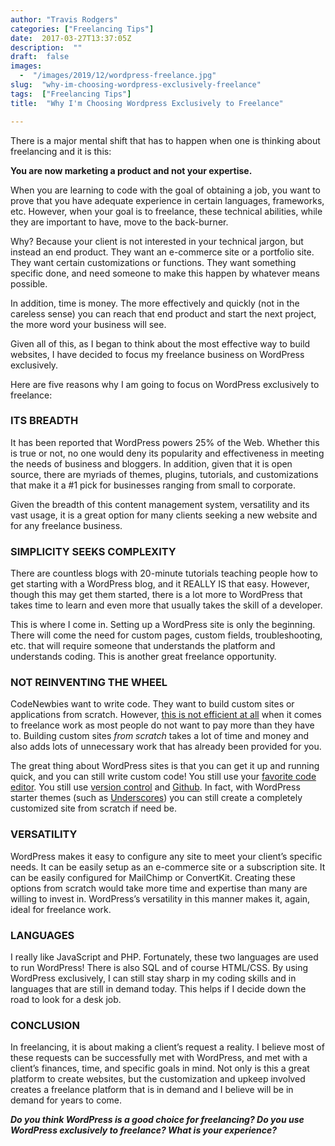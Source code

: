 ```yaml
---
author: "Travis Rodgers"
categories: ["Freelancing Tips"]
date:  2017-03-27T13:37:05Z
description:  ""
draft:  false
images: 
  -  "/images/2019/12/wordpress-freelance.jpg"
slug:  "why-im-choosing-wordpress-exclusively-freelance"
tags:  ["Freelancing Tips"]
title:  "Why I'm Choosing Wordpress Exclusively to Freelance"

---
```



<p>There is a major mental shift that has to happen when one is thinking about freelancing and it is this:</p>
<p><strong>You are now marketing a product and not your expertise. </strong></p>
<p>When you are learning to code with the goal of obtaining a job, you want to prove that you have adequate experience in certain languages, frameworks, etc. However, when your goal is to freelance, these technical abilities, while they are important to have, move to the back-burner.</p>
<p>Why? Because your client is not interested in your technical jargon, but instead an end product. They want an e-commerce site or a portfolio site. They want certain customizations or functions. They want something specific done, and need someone to make this happen by whatever means possible.</p>
<p>In addition, time is money. The more effectively and quickly (not in the careless sense) you can reach that end product and start the next project, the more word your business will see.</p>
<p>Given all of this, as I began to think about the most effective way to build websites, I have decided to focus my freelance business on WordPress exclusively.</p>
<p>Here are five reasons why I am going to focus on WordPress exclusively to freelance:</p>
<h3>ITS BREADTH</h3>
<p>It has been reported that WordPress powers 25% of the Web. Whether this is true or not, no one would deny its popularity and effectiveness in meeting the needs of business and bloggers. In addition, given that it is open source, there are myriads of themes, plugins, tutorials, and customizations that make it a #1 pick for businesses ranging from small to corporate.</p>
<p>Given the breadth of this content management system, versatility and its vast usage, it is a great option for many clients seeking a new website and for any freelance business.</p>
<h3>SIMPLICITY SEEKS COMPLEXITY</h3>
<p>There are countless blogs with 20-minute tutorials teaching people how to get starting with a WordPress blog, and it REALLY IS that easy. However, though this may get them started, there is a lot more to WordPress that takes time to learn and even more that usually takes the skill of a developer.</p>
<p>This is where I come in. Setting up a WordPress site is only the beginning. There will come the need for custom pages, custom fields, troubleshooting, etc. that will require someone that understands the platform and understands coding. This is another great freelance opportunity.</p>
<h3>NOT REINVENTING THE WHEEL</h3>
<p>CodeNewbies want to write code. They want to build custom sites or applications from scratch. However, <a href="/biggest-lesson-learned-codenewbie" target="_blank" rel="noopener">this is not efficient at all</a> when it comes to freelance work as most people do not want to pay more than they have to. Building custom sites <em>from scratch</em> takes a lot of time and money and also adds lots of unnecessary work that has already been provided for you.</p>
<p>The great thing about WordPress sites is that you can get it up and running quick, and you can still write custom code! You still use your <a href="http://brackets.io/" target="_blank" rel="noopener">favorite code editor</a>. You still use <a href="https://git-scm.com/" target="_blank" rel="noopener">version control</a> and <a href="http://github.com" target="_blank" rel="noopener">Github</a>. In fact, with WordPress starter themes (such as <a href="http://underscores.me/" target="_blank" rel="noopener">Underscores</a>) you can still create a completely customized site from scratch if need be.</p>
<h3>VERSATILITY</h3>
<p>WordPress makes it easy to configure any site to meet your client&#8217;s specific needs. It can be easily setup as an e-commerce site or a subscription site. It can be easily configured for MailChimp or ConvertKit. Creating these options from scratch would take more time and expertise than many are willing to invest in. WordPress&#8217;s versatility in this manner makes it, again, ideal for freelance work.</p>
<h3>LANGUAGES</h3>
<p>I really like JavaScript and PHP. Fortunately, these two languages are used to run WordPress! There is also SQL and of course HTML/CSS. By using WordPress exclusively, I can still stay sharp in my coding skills and in languages that are still in demand today. This helps if I decide down the road to look for a desk job.</p>
<h3>CONCLUSION</h3>
<p>In freelancing, it is about making a client&#8217;s request a reality. I believe most of these requests can be successfully met with WordPress, and met with a client&#8217;s finances, time, and specific goals in mind. Not only is this a great platform to create websites, but the customization and upkeep involved creates a freelance platform that is in demand and I believe will be in demand for years to come.</p>
<p><em><strong>Do you think WordPress is a good choice for freelancing? Do you use WordPress exclusively to freelance? What is your experience?</strong></em></p>




